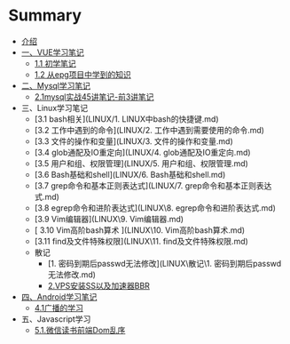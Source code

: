 # Summary

* [介绍](README.md)
* [一、VUE学习笔记](VUE/README.md)
    * [1.1 初学笔记](VUE/初学笔记.md)
    * [1.2 从epg项目中学到的知识](VUE/从epg项目中学到的知识.md)
* [二、Mysql学习笔记](MYSQL/README.md)
    * [2.1mysql实战45讲笔记-前3讲笔记](MYSQL/jikeTime/前3讲笔记.md)
* 三、Linux学习笔记
    * [3.1 bash相关](LINUX/1. LINUX中bash的快捷键.md)
    * [3.2 工作中遇到的命令](LINUX/2. 工作中遇到需要使用的命令.md)
    * [3.3 文件的操作和变量](LINUX/3. 文件的操作和变量.md)
    * [3.4 glob通配及IO重定向](LINUX/4. glob通配及IO重定向.md)
    * [3.5 用户和组、权限管理](LINUX/5. 用户和组、权限管理.md)
    * [3.6 Bash基础和shell](LINUX/6. Bash基础和shell.md)
    * [3.7 grep命令和基本正则表达式](LINUX/7. grep命令和基本正则表达式.md)
    * [3.8 egrep命令和进阶表达式](LINUX\8. egrep命令和进阶表达式.md)
    * [3.9 Vim编辑器](LINUX\9. Vim编辑器.md)
    * [ 3.10 Vim高阶bash算术 ](LINUX\10. Vim高阶bash算术.md)
    * [3.11 find及文件特殊权限](LINUX\11. find及文件特殊权限.md)
    * 散记
      * [1. 密码到期后passwd无法修改](LINUX\散记\1. 密码到期后passwd无法修改.md)
      * [2.VPS安装SS以及加速器BBR](LINUX\散记\2.VPS安装SS以及加速器BBR.md)
* [四、Android学习笔记](Android/README.md)
    * [4.1广播的学习](Android/广播的学习.md)
* 五、Javascript学习
    * [ 5.1.微信读书前端Dom乱序](Javascript\微信读书前端Dom乱序.md)
